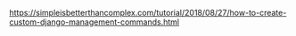 
https://simpleisbetterthancomplex.com/tutorial/2018/08/27/how-to-create-custom-django-management-commands.html